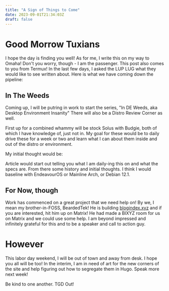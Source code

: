 ```yaml
---
title: "A Sign of Things to Come"
date: 2023-09-01T21:34:03Z
draft: false
---
```


# Good Morrow Tuxians

I hope the day is finding you well! As for me, I write this on my way to Omaha!
Don't you worry, though - I am the passenger. This post also comes to you from Termux! 
In the last few days, I asked the LUP LUG what they would like to see written about. Here is what we have coming down the pipeline:

## In The Weeds
Coming up, I will be putring in work to start the series, "In DE Weeds, aka Desktop Environment Insanity"
There will also be a Distro Review Corner as well. 

First up for a combined whammy will be stock Solus with Budgie, both of which I have knowledge of, just not in. 
My goal for these would be to daily drive these for a week or two and learn what I can about them inside and out of the distro or environment.

My initial thought would be:

Article would start out telling you what I am daily-ing this on and what the specs are. From there some history and initial thoughts.
I think I would baseline with EndeavourOS or Mainline Arch, or Debian 12.1. 

## For Now, though

Work has commenced on a great project that we need help on!
By we, I mean my brother-in-FOSS, BeardedTek! He is building [blogindex.xyz](blogindex.xyz) and if you are interested, hit him up on Matrix! He had made a BIXYZ room for us on Matrix and we could use some help.
I am beyond impressed and infinitely grateful for this and to be a speaker and call to action guy. 

# However
This labor day weekend, I will be out of town and away from desk. I hope you all will be too! In the interim, I am in need of art for the new corners of the site and help figuring out how to segregate them in Hugo. Speak more next week!

Be kind to one another. TGD Out!
